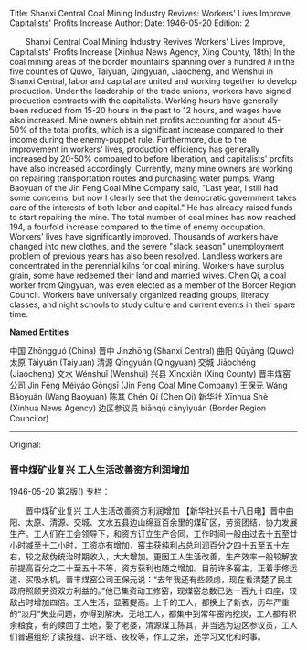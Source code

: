Title: Shanxi Central Coal Mining Industry Revives: Workers' Lives Improve, Capitalists' Profits Increase
Author:
Date: 1946-05-20
Edition: 2

　　Shanxi Central Coal Mining Industry Revives
    Workers' Lives Improve, Capitalists' Profits Increase
    [Xinhua News Agency, Xing County, 18th] In the coal mining areas of the border mountains spanning over a hundred *li* in the five counties of Quwo, Taiyuan, Qingyuan, Jiaocheng, and Wenshui in Shanxi Central, labor and capital are united and working together to develop production. Under the leadership of the trade unions, workers have signed production contracts with the capitalists. Working hours have generally been reduced from 15-20 hours in the past to 12 hours, and wages have also increased. Mine owners obtain net profits accounting for about 45-50% of the total profits, which is a significant increase compared to their income during the enemy-puppet rule. Furthermore, due to the improvement in workers' lives, production efficiency has generally increased by 20-50% compared to before liberation, and capitalists' profits have also increased accordingly. Currently, many mine owners are working on repairing transportation routes and purchasing water pumps. Wang Baoyuan of the Jin Feng Coal Mine Company said, "Last year, I still had some concerns, but now I clearly see that the democratic government takes care of the interests of both labor and capital." He has already raised funds to start repairing the mine. The total number of coal mines has now reached 194, a fourfold increase compared to the time of enemy occupation. Workers' lives have significantly improved. Thousands of workers have changed into new clothes, and the severe "slack season" unemployment problem of previous years has also been resolved. Landless workers are concentrated in the perennial kilns for coal mining. Workers have surplus grain, some have redeemed their land and married wives. Chen Qi, a coal worker from Qingyuan, was even elected as a member of the Border Region Council. Workers have universally organized reading groups, literacy classes, and night schools to study culture and current events in their spare time.



**Named Entities**


中国    Zhōngguó (China)
晋中  Jìnzhōng (Shanxi Central)
曲阳  Qūyáng (Quwo)
太原  Tàiyuán (Taiyuan)
清源  Qīngyuán (Qingyuan)
交城  Jiāochéng (Jiaocheng)
文水  Wénshuǐ (Wenshui)
兴县  Xīngxiàn (Xing County)
晋丰煤窑公司  Jìn Fēng Méiyáo Gōngsī (Jin Feng Coal Mine Company)
王保元  Wáng Bǎoyuán (Wang Baoyuan)
陈其  Chén Qí (Chen Qi)
新华社  Xīnhuá Shè (Xinhua News Agency)
边区参议员  biānqū cānyìyuán (Border Region Councilor)



<hr /> 

Original: 


### 晋中煤矿业复兴  工人生活改善资方利润增加

1946-05-20
第2版()
专栏：

　　晋中煤矿业复兴
    工人生活改善资方利润增加
    【新华社兴县十八日电】晋中曲阳、太原、清源、交城、文水五县边山绵亘百余里的煤矿区，劳资团结，协力发展生产。工人们在工会领导下，和资方订立生产合同，工作时间一般由过去十五至廿小时减至十二小时，工资亦有增加，窑主获纯利占总利润百分之四十五至五十左右，较之敌伪统治时期收入，大大增加。更因工人生活改善，生产效率一般较解放前提高百分之二十至五十不等，资方获利也随之增加。目前许多窑主，正着手修运道、买吸水机，晋丰煤窑公司王保元说：“去年我还有些顾虑，现在看清楚了民主政府照顾劳资双方利益的。”他已集资动工修窑，现煤窑总数已达一百九十四座，较敌占时增加四倍。工人生活，显著提高。上千的工人，都换上了新衣，历年严重的“淡月”失业问题，亦得到解决。无地工人，都集中到常年窑内挖炭，工人都有积余粮食，有的赎回了土地，娶了老婆，清源煤工陈其，并当选为边区参议员，工人们普遍组织了读报组、识字班、夜校等，作工之余，还学习文化和时事。
